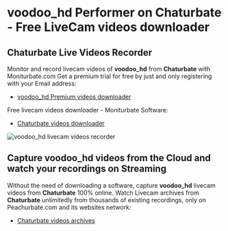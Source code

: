 # voodoo_hd Performer on Chaturbate - Free LiveCam videos downloader

## Chaturbate Live Videos Recorder

Monitor and record livecam videos of **voodoo_hd** from **Chaturbate** with Moniturbate.com
Get a premium trial for free by just and only registering with your Email address:
* [voodoo_hd Premium videos downloader](https://moniturbate.com/request-demo-licence-key.html)

Free livecam videos downloader - Moniturbate Software:
* [Chaturbate videos downloader](https://moniturbate.com/moniturbate-download-software.html)

![voodoo_hd livecam videos recorder](https://peachurnet.com/templates/moniturbate-software.png)


## Capture voodoo_hd videos from the Cloud and watch your recordings on Streaming

Without the need of downloading a software, capture **voodoo_hd** livecam videos from **Chaturbate** 100% online.
Watch Livecam archives from **Chaturbate** unlimitedly from thousands of existing recordings, only on Peachurbate.com and its websites network:
* [Chaturbate videos archives](https://peachurnet.com/)